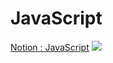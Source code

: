 # JavaScript
[Notion : JavaScript](https://iris-wire-c3f.notion.site/JavaScript-5e803de577314d21a71111a922816f8b)
<img src = "https://www.notion.so/JavaScript-5e803de577314d21a71111a922816f8b">
